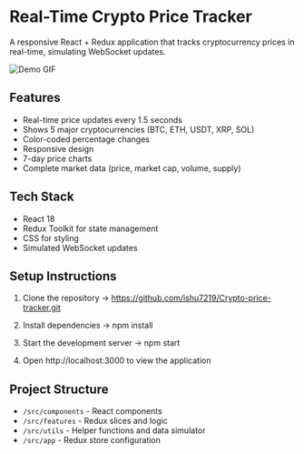 # Real-Time Crypto Price Tracker

A responsive React + Redux application that tracks cryptocurrency prices in real-time, simulating WebSocket updates.

![Demo GIF](demo/demo.gif)

## Features

- Real-time price updates every 1.5 seconds
- Shows 5 major cryptocurrencies (BTC, ETH, USDT, XRP, SOL)
- Color-coded percentage changes
- Responsive design
- 7-day price charts
- Complete market data (price, market cap, volume, supply)

## Tech Stack

- React 18
- Redux Toolkit for state management
- CSS for styling
- Simulated WebSocket updates

## Setup Instructions

1. Clone the repository
-> https://github.com/ishu7219/Crypto-price-tracker.git

2. Install dependencies
-> npm install

3. Start the development server
-> npm start


4. Open http://localhost:3000 to view the application

## Project Structure

- `/src/components` - React components
- `/src/features` - Redux slices and logic
- `/src/utils` - Helper functions and data simulator
- `/src/app` - Redux store configuration
